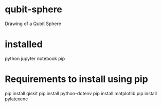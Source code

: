 # qubit-sphere
Drawing of a Qubit Sphere

# installed
python
jupyter notebook
pip

# Requirements to install using pip

pip install qiskit
pip install python-dotenv
pip install matplotlib
pip install pylatexenc

